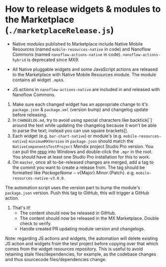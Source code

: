 # How to release widgets & modules to the Marketplace (`./marketplaceRelease.js`)

-   Native _modules_ published to Marketplace include Native Mobile Resources (named `mobile-resources-native` in code) and Nanoflow Commons (named `nanoflow-actions-native` in code). `nanoflow-actions-hybrid` is deprecated since MX9.

-   All Native pluggable widgets and some JavaScript actions are released to the Marketplace with Native Mobile Resources module. The module contains all widget `.mpk`s.

-   JS actions in `nanoflow-actions-native` are included in and released with Nanoflow Commons.

1. Make sure each changed widget has an appropriate change to it's `package.json` & `package.xml` (version bump) and changelog update before releasing.
2. In `CHANGELOG.md`, try to avoid using special characters like backtick[`] around the text while updating the changelog because it won't be able to parse the text; instead you can use square brackets[].
3. Each widget (e.g. `bar-chart-native`) or module's (e.g. `mobile-resources-native`) `minimumMXVersion` in `package.json` should match the `NativeComponentsTestProject` Mendix project Studio Pro version. You can pull the [repo](https://github.com/mendix/Native-Mobile-Resources) into Windows and double-click the `.mpr` in the root. You should have at least one Studio Pro installation for this to work.
4. On `master`, once all to-be-released changes are merged, add a tag to the commit you want to create a release from. The tag should
   be formatted like ${PackageName}-v${Major}.${Minor}.${Patch}. e.g. `mobile-resources-native-v3.0.0`.

The automation script uses the version part to bump the module's `package.json` version. Push this tag to GitHub, this will trigger a GitHub action.

1. That's it!
    - The content should now be released in GitHub.
    - The content should now be released in the MX Marketplace. Double check to verify.
    - Handle created PR updating module version and changelogs.

Note: regarding JS actions and widgets, the automation will delete existing JS action and widgets from the test project before copying over that which comes from the widget resources repository. This is useful to avoid retaining stale files/dependencies, for example, as the codebase changes and thus sourcecode files/dependencies change.
